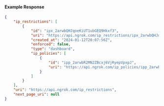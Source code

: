 <!-- Code generated for API Clients. DO NOT EDIT. -->

#### Example Response

```json
{
	"ip_restrictions": [
		{
			"id": "ipx_2arwbQHJqoeKiUT1ubGEQ9Hkxf3",
			"uri": "https://api.ngrok.com/ip_restrictions/ipx_2arwbQHJqoeKiUT1ubGEQ9Hkxf3",
			"created_at": "2024-01-12T20:07:56Z",
			"enforced": false,
			"type": "dashboard",
			"ip_policies": [
				{
					"id": "ipp_2arwbR2MN2ZBcxj6VjRyepVpxpJ",
					"uri": "https://api.ngrok.com/ip_policies/ipp_2arwbR2MN2ZBcxj6VjRyepVpxpJ"
				}
			]
		}
	],
	"uri": "https://api.ngrok.com/ip_restrictions",
	"next_page_uri": null
}
```
